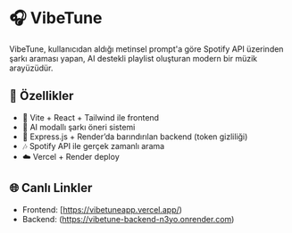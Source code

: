 # 🎧 VibeTune

VibeTune, kullanıcıdan aldığı metinsel prompt'a göre Spotify API üzerinden şarkı araması yapan, AI destekli playlist oluşturan modern bir müzik arayüzüdür.

## 🔧 Özellikler
- 🎨 Vite + React + Tailwind ile frontend
- 🧠 AI modallı şarkı öneri sistemi
- 🔐 Express.js + Render’da barındırılan backend (token gizliliği)
- 🎶 Spotify API ile gerçek zamanlı arama
- ☁️ Vercel + Render deploy

## 🌐 Canlı Linkler
- Frontend: [https://vibetuneapp.vercel.app/)
- Backend: (https://vibetune-backend-n3yo.onrender.com)


